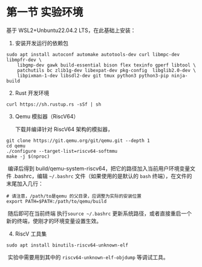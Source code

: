 # 第一节 实验环境

基于 WSL2+Unbuntu22.04.2 LTS，在此基础上安装：

1. 安装开发运行的依赖包

```shell
sudo apt install autoconf automake autotools-dev curl libmpc-dev libmpfr-dev \
	libgmp-dev gawk build-essential bison flex texinfo gperf libtool \
	patchutils bc zlib1g-dev libexpat-dev pkg-config  libglib2.0-dev \
	libpixman-1-dev libsdl2-dev git tmux python3 python3-pip ninja-build
```

2. Rust 开发环境

```shell
curl https://sh.rustup.rs -sSf | sh
```

3. Qemu 模拟器（RiscV64）

   下载并编译针对 RiscV64 架构的模拟器，

```shell
git clone https://git.qemu.org/git/qemu.git --depth 1
cd qemu
./configure --target-list=riscv64-softmmu
make -j $(nproc)
```

​       编译后得到 build/qemu-system-riscv64，把它的路径加入当前用户环境变量文件 .bashrc，编辑 `~/.bashrc` 文件（如果使用的是默认的 `bash` 终端），在文件的末尾加入几行：

```shell
# 请注意，/path/to是qemu 的父目录，应调整为实际的安装位置
export PATH=$PATH:/path/to/qemu/build
```

​       随后即可在当前终端 执行`source ~/.bashrc` 更新系统路径，或者直接重启一个新的终端，使刚才的环境变量设置生效。

4. RiscV 工具集

```shell
sudo apt install binutils-riscv64-unknown-elf
```

​       实验中需要用到其中的 `riscv64-unknown-elf-objdump` 等调试工具。

